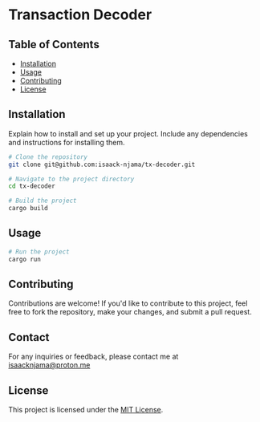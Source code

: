 # Transaction Decoder

## Table of Contents

- [Installation](#installation)
- [Usage](#usage)
- [Contributing](#contributing)
- [License](#license)

## Installation

Explain how to install and set up your project. Include any dependencies and instructions for installing them.

```sh
# Clone the repository
git clone git@github.com:isaack-njama/tx-decoder.git

# Navigate to the project directory
cd tx-decoder

# Build the project
cargo build
```

## Usage

```sh
# Run the project
cargo run
```

## Contributing

Contributions are welcome! If you'd like to contribute to this project, feel free to fork the repository, make your changes, and submit a pull request.

## Contact

For any inquiries or feedback, please contact me at <isaacknjama@proton.me>

## License

This project is licensed under the [MIT License](LICENSE).
